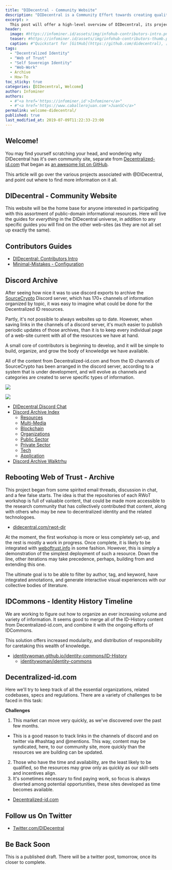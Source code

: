 ```yaml
---
title: "DIDecentral - Community Website"
description: "DIDecentral is a Community Effort towards creating quality Educational Materials surrounding Decentralized Identity: Specs, Apps and Initiatives."
excerpt: >
  This post will offer a high-level overview of DIDecentral, its projects, and their state of development.
header:
  image: #https://infominer.id/assets/img/infohub-contributors-intro.png
  teaser: #https://infominer.id/assets/img/infohub-contributors-thumb.png
  caption: #"Quickstart for [GitHub](https://github.com/didecentral), [Twitter](https://twitter.com/didecentral), and [Discord](https://discord.gg/eYm2XvZ) Participation."
tags: 
  - "Decentralized Identity"
  - "Web of Trust"
  - "Self Sovereign Identity"
  - "Web-Work"
  - Archive
  - How-To
toc_sticky: true
categories: [DIDecentral, Welcome]
author: Infominer
authors: 
  - #"<a href='https://infominer.id'>Infominer</a>"
  - #"<a href='https://www.caballerojuan.com'>JuanSC</a>"
permalink: welcome-didecentral/
published: true
last_modified_at: 2019-07-09T11:22:33-23:00
---
```


## Welcome!

You may find yourself scratching your head, and wondering why DIDecentral has it's own community site, separate from [Decentralized-id.com](https://decentralized-id.com) that began as [an awesome list on GitHub](https://github.com/infominer33/awesome-decentralized-id).

This article will go over the various projects associated with @DIDecentral, and point out where to find more information on it all.

## DIDecentral - Community Website

This website will be the home base for anyone interested in participating with this assortment of public-domain informational resources. Here will live the guides for *everything* in the DIDecentral universe, in addition to any specific guides you will find on the other web-sites (as they are not all set up exactly the same).

## Contributors Guides

* [DIDecentral: Contributors Intro](/contributors-intro/)
* [Minimal-Mistakes - Configuration](/website-configuration/)

## Discord Archive

After seeing how nice it was to use discord exports to archive the [SourceCrypto](https://sourcecrypto.pub) Discord server, which has 170+ channels of information organized by topic, it was easy to imagine what could be done for the Decentralized ID resources.

Partly, it's not possible to always websites up to date. However, when saving links in the channels of a discord server, it's much easier to publish periodic updates of those archives, than it is to keep every individual page of a web-site current with all of the resources we have at hand.

A small core of contributors is beginning to develop, and it will be simple to build, organize, and grow the body of knowledge we have available.

All of the content from Decentralized-id.com and from the ID channels of SourceCrypto has been arranged in the discord server, according to a system that is under development, and will evolve as channels and categories are created to serve specific types of information.

![](https://imgur.com/6kSmrVQ.png)

[![](https://imgur.com/Kej8Wye.png)](https://discord.gg/eYm2XvZ)

* [DIDecentral Discord Chat](https://discord.gg/eYm2XvZ)
* [Discord Archive Index](/didisco/)
  - [Resources](/didisco/resources/)
  - [Multi-Media](/didisco/multi-media/)
  - [Blockchain](/didisco/blockchain/)
  - [Organizations](/didisco/organizations/)
  - [Public Sector](/didisco/public-sector/)
  - [Private Sector](/didisco/private-sector/)
  - [Tech](/didisco/tech/)
  - [Application](/didisco/application)
* [Discord Archive Walktrhu](/discord-archive-howto/)

## Rebooting Web of Trust - Archive

This project began from some spirited email threads, discussion in chat, and a few false starts. The idea is that the repositories of each RWoT workshop is full of valuable content, that could be made more accessible to the research community that has collectively contributed that content, along with others who may be new to decentralized identity and the related technologoes.

* [didecentral.com/rwot-dir](https://didecentral.com/rwot-dir/)

At the moment, the first workshop is more or less completely set-up, and the rest is mostly a work in progress. Once complete, it is likely to be integrated with [weboftrust.info](https://www.weboftrust.info/) in some fashion. However, this is simply a demonstration of the simplest deployment of such a resource. Down the line, other iterations may take precedence, perhaps, building from and extending this one.

The ultimate goal is to be able to filter by author, tag, and keyword, have integrated annotations, and generate interactive visual experiences with our collective bodies of literature.

## IDCommons - Identity History Timeline

We are working to figure out how to organize an ever increasing volume and variety of information. It seems good to merge all of the ID-History content from Decentralized-id.com, and combine it with the ongoing efforts of IDCommons. 

This solution offers increased modularity, and distribution of responsibility for caretaking this wealth of knowledge.

* [identitywoman.github.io/identity-commons/ID-History](https://identitywoman.github.io/identity-commons/ID-History)
  * [identitywoman/identity-commons](https://github.com/identitywoman/identity-commons/)

## Decentralized-id.com

Here we'll try to keep track of all the essential organizations, related codebases, specs and regulations. There are a variety of challenges to be faced in this task:

**Challenges**

1. This market can move very quickly, as we've discovered over the past few months.
  * This is a good reason to track links in the channels of discord and on twitter via #hashtag and @mentions. This way, content may be syndicated, here, to our community site, more quickly than the resources we are building can be updated.
2. Those who have the time and availability, are the least likely to be qualified, so the resources may grow only as quickly as our skill-sets and incentives align.
3. It's sometimes necessary to find paying work, so focus is always diverted among potential opportunities, these sites developed as time becomes available.

* [Decentralized-id.com](https://decentralized-id.com)

## Follow us On Twitter


* [Twitter.com/DIDecentral](https://twitter.com/didecentral)

## Be Back Soon


This is a published draft. There will be a twitter post, tomorrow, once its closer to complete.